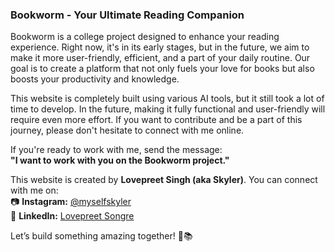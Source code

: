 ### **Bookworm - Your Ultimate Reading Companion**  

Bookworm is a college project designed to enhance your reading experience. Right now, it's in its early stages, but in the future, we aim to make it more user-friendly, efficient, and a part of your daily routine. Our goal is to create a platform that not only fuels your love for books but also boosts your productivity and knowledge.  

This website is completely built using various AI tools, but it still took a lot of time to develop. In the future, making it fully functional and user-friendly will require even more effort. If you want to contribute and be a part of this journey, please don't hesitate to connect with me online.  

If you're ready to work with me, send the message:  
**"I want to work with you on the Bookworm project."**  

This website is created by **Lovepreet Singh (aka Skyler)**. You can connect with me on:  
📷 **Instagram:** [@myselfskyler](https://www.instagram.com/myselfskyler)  
💼 **LinkedIn:** [Lovepreet Songre](https://www.linkedin.com/in/lovepreetsongre)  

Let’s build something amazing together! 🚀📚
